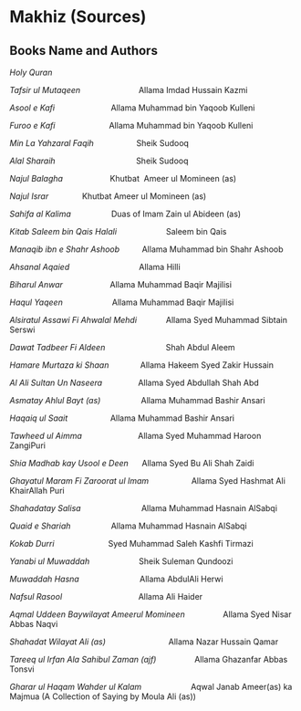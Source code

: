 Makhiz (Sources)
================

Books Name and Authors
----------------------

*Holy Quran*

*Tafsir ul Mutaqeen*                          Allama Imdad Hussain Kazmi

*Asool e Kafi*                         Allama Muhammad bin Yaqoob
Kulleni

*Furoo e Kafi*                        Allama Muhammad bin Yaqoob Kulleni

*Min La Yahzaral Faqih*                   Sheik Sudooq

*Alal Sharaih*                                    Sheik Sudooq

*Najul Balagha*                     Khutbat  Ameer ul Momineen (as)

*Najul Israr*               Khutbat Ameer ul Momineen (as)

*Sahifa al Kalima*                  Duas of Imam Zain ul Abideen (as)

*Kitab Saleem bin Qais Halali*                      Saleem bin Qais

*Manaqib ibn e Shahr Ashoob*          Allama Muhammad bin Shahr Ashoob

*Ahsanal Aqaied*                               Allama Hilli

*Biharul Anwar*                     Allama Muhammad Baqir Majilisi

*Haqul Yaqeen*                      Allama Muhammad Baqir Majilisi

*Alsiratul Assawi Fi Ahwalal Mehdi*             Allama Syed Muhammad
Sibtain Serswi

*Dawat Tadbeer Fi Aldeen*                           Shah Abdul Aleem

*Hamare Murtaza ki Shaan*              Allama Hakeem Syed Zakir Hussain

*Al Ali Sultan Un Naseera*                Allama Syed Abdullah Shah Abd

*Asmatay Ahlul Bayt (as)*                  Allama Muhammad Bashir Ansari

*Haqaiq ul Saait*                   Allama Muhammad Bashir Ansari

*Tawheed ul Aimma*                         Allama Syed Muhammad Haroon
ZangiPuri

*Shia Madhab kay Usool e Deen*      Allama Syed Bu Ali Shah Zaidi

*Ghayatul Maram Fi Zaroorat ul Imam*                   Allama Syed
Hashmat Ali KhairAllah Puri

*Shahadatay Salisa*                           Allama Muhammad Hasnain
AlSabqi

*Quaid e Shariah*                  Allama Muhammad Hasnain AlSabqi

*Kokab Durri*                        Syed Muhammad Saleh Kashfi Tirmazi

*Yanabi ul Muwaddah*                      Sheik Suleman Qundoozi

*Muwaddah Hasna*                           Allama AbdulAli Herwi

*Nafsul Rasool*                                  Allama Ali Haider

*Aqmal Uddeen Baywilayat Ameerul Momineen*                 Allama Syed
Nisar Abbas Naqvi

*Shahadat Wilayat Ali (as)*                            Allama Nazar
Hussain Qamar

*Tareeq ul Irfan Ala Sahibul Zaman (ajf)*                 Allama
Ghazanfar Abbas Tonsvi

*Gharar ul Haqam Wahder ul Kalam*                      Aqwal Janab
Ameer(as) ka Majmua (A Collection of Saying by Moula Ali (as))


